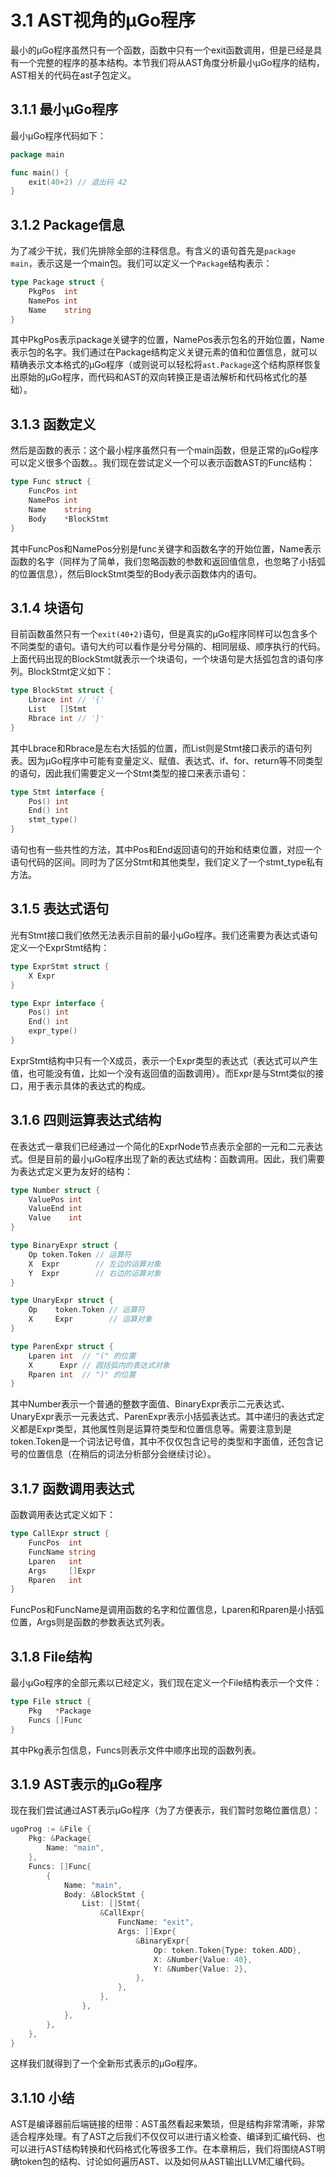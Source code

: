 # 3.1 AST视角的µGo程序

最小的µGo程序虽然只有一个函数，函数中只有一个exit函数调用，但是已经是具有一个完整的程序的基本结构。本节我们将从AST角度分析最小µGo程序的结构，AST相关的代码在ast子包定义。

## 3.1.1 最小µGo程序

最小µGo程序代码如下：

```go
package main

func main() {
	exit(40+2) // 退出码 42
}
```

## 3.1.2 Package信息

为了减少干扰，我们先排除全部的注释信息。有含义的语句首先是`package main`，表示这是一个main包。我们可以定义一个`Package`结构表示：

```go
type Package struct {
	PkgPos  int
	NamePos int
	Name    string
}
```

其中PkgPos表示package关键字的位置，NamePos表示包名的开始位置，Name表示包的名字。我们通过在Package结构定义关键元素的值和位置信息，就可以精确表示文本格式的µGo程序（或则说可以轻松将`ast.Package`这个结构原样恢复出原始的µGo程序，而代码和AST的双向转换正是语法解析和代码格式化的基础）。

## 3.1.3 函数定义

然后是函数的表示：这个最小程序虽然只有一个main函数，但是正常的µGo程序可以定义很多个函数。。我们现在尝试定义一个可以表示函数AST的Func结构：

```go
type Func struct {
	FuncPos int
	NamePos int
	Name    string
	Body    *BlockStmt
}
```

其中FuncPos和NamePos分别是func关键字和函数名字的开始位置，Name表示函数的名字（同样为了简单，我们忽略函数的参数和返回值信息，也忽略了小括弧的位置信息），然后BlockStmt类型的Body表示函数体内的语句。

## 3.1.4 块语句

目前函数虽然只有一个`exit(40+2)`语句，但是真实的µGo程序同样可以包含多个不同类型的语句。语句大约可以看作是分号分隔的、相同层级、顺序执行的代码。上面代码出现的BlockStmt就表示一个块语句，一个块语句是大括弧包含的语句序列。BlockStmt定义如下：

```go
type BlockStmt struct {
	Lbrace int // '{'
	List   []Stmt
	Rbrace int // '}'
}
```

其中Lbrace和Rbrace是左右大括弧的位置，而List则是Stmt接口表示的语句列表。因为µGo程序中可能有变量定义、赋值、表达式、if、for、return等不同类型的语句，因此我们需要定义一个Stmt类型的接口来表示语句：

```go
type Stmt interface {
	Pos() int
	End() int
	stmt_type()
}
```

语句也有一些共性的方法，其中Pos和End返回语句的开始和结束位置，对应一个语句代码的区间。同时为了区分Stmt和其他类型，我们定义了一个stmt_type私有方法。

## 3.1.5 表达式语句

光有Stmt接口我们依然无法表示目前的最小µGo程序。我们还需要为表达式语句定义一个ExprStmt结构：

```go
type ExprStmt struct {
	X Expr
}

type Expr interface {
	Pos() int
	End() int
	expr_type()
}
```

ExprStmt结构中只有一个X成员，表示一个Expr类型的表达式（表达式可以产生值，也可能没有值，比如一个没有返回值的函数调用）。而Expr是与Stmt类似的接口，用于表示具体的表达式的构成。

## 3.1.6 四则运算表达式结构

在表达式一章我们已经通过一个简化的ExprNode节点表示全部的一元和二元表达式。但是目前的最小µGo程序出现了新的表达式结构：函数调用。因此，我们需要为表达式定义更为友好的结构：

```go
type Number struct {
	ValuePos int
	ValueEnd int
	Value    int
}

type BinaryExpr struct {
	Op token.Token // 运算符
	X  Expr        // 左边的运算对象
	Y  Expr        // 右边的运算对象
}

type UnaryExpr struct {
	Op    token.Token // 运算符
	X     Expr        // 运算对象
}

type ParenExpr struct {
	Lparen int  // "(" 的位置
	X      Expr // 圆括弧内的表达式对象
	Rparen int  // ")" 的位置
}
```

其中Number表示一个普通的整数字面值、BinaryExpr表示二元表达式、UnaryExpr表示一元表达式、ParenExpr表示小括弧表达式。其中递归的表达式定义都是Expr类型，其他属性则是运算符类型和位置信息等。需要注意到是token.Token是一个词法记号值，其中不仅仅包含记号的类型和字面值，还包含记号的位置信息（在稍后的词法分析部分会继续讨论）。

## 3.1.7 函数调用表达式

函数调用表达式定义如下：

```go
type CallExpr struct {
	FuncPos  int
	FuncName string
	Lparen   int
	Args     []Expr
	Rparen   int
}
```

FuncPos和FuncName是调用函数的名字和位置信息，Lparen和Rparen是小括弧位置，Args则是函数的参数表达式列表。

## 3.1.8 File结构

最小µGo程序的全部元素以已经定义，我们现在定义一个File结构表示一个文件：

```go
type File struct {
	Pkg   *Package
	Funcs []Func
}
```

其中Pkg表示包信息，Funcs则表示文件中顺序出现的函数列表。

## 3.1.9 AST表示的µGo程序

现在我们尝试通过AST表示µGo程序（为了方便表示，我们暂时忽略位置信息）：

```go
ugoProg := &File {
	Pkg: &Package{
		Name: "main",
	},
	Funcs: []Func{
		{
			Name: "main",
			Body: &BlockStmt {
				List: []Stmt{
					&CallExpr{
						FuncName: "exit",
						Args: []Expr{
							&BinaryExpr{
								Op: token.Token{Type: token.ADD},
								X: &Number{Value: 40},
								Y: &Number{Value: 2},
							},
						},
					},
				},
			},
		},
	},
}
```

这样我们就得到了一个全新形式表示的µGo程序。

## 3.1.10 小结

AST是编译器前后端链接的纽带：AST虽然看起来繁琐，但是结构非常清晰，非常适合程序处理。有了AST之后我们不仅仅可以进行语义检查、编译到汇编代码、也可以进行AST结构转换和代码格式化等很多工作。在本章稍后，我们将围绕AST明确token包的结构、讨论如何遍历AST、以及如何从AST输出LLVM汇编代码。
